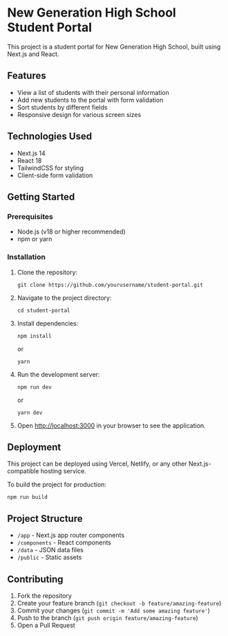 # New Generation High School Student Portal

This project is a student portal for New Generation High School, built using Next.js and React.

## Features

- View a list of students with their personal information
- Add new students to the portal with form validation
- Sort students by different fields
- Responsive design for various screen sizes

## Technologies Used

- Next.js 14
- React 18
- TailwindCSS for styling
- Client-side form validation

## Getting Started

### Prerequisites

- Node.js (v18 or higher recommended)
- npm or yarn

### Installation

1. Clone the repository:
   ```
   git clone https://github.com/yourusername/student-portal.git
   ```

2. Navigate to the project directory:
   ```
   cd student-portal
   ```

3. Install dependencies:
   ```
   npm install
   ```
   or
   ```
   yarn
   ```

4. Run the development server:
   ```
   npm run dev
   ```
   or
   ```
   yarn dev
   ```

5. Open [http://localhost:3000](http://localhost:3000) in your browser to see the application.

## Deployment

This project can be deployed using Vercel, Netlify, or any other Next.js-compatible hosting service.

To build the project for production:

```
npm run build
```

## Project Structure

- `/app` - Next.js app router components
- `/components` - React components
- `/data` - JSON data files
- `/public` - Static assets

## Contributing

1. Fork the repository
2. Create your feature branch (`git checkout -b feature/amazing-feature`)
3. Commit your changes (`git commit -m 'Add some amazing feature'`)
4. Push to the branch (`git push origin feature/amazing-feature`)
5. Open a Pull Request